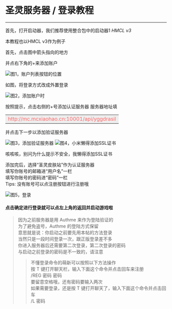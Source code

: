 # 圣灵服务器 / 登录教程
***

首先，打开启动器，我们推荐使用整合包中的启动器1
*HMCL v3*

本教程也以HMCL v3作为例子

首先，点击图中箭头指向的地方

并点右下角的+来添加账户

![图1，账户列表按钮的位置](https://s2.ax1x.com/2020/03/01/3g5wJ1.png)

如图，将登录方式改成外置登录

![图2，添加账户时](https://s2.ax1x.com/2020/03/01/3g5oy8.png)

按照提示，点击右侧的+号添加认证服务器
服务器地址填 
<table><tr><td bgcolor=#eeeeee><font color=#ff6666>http://mc.mcxiaohao.cn:10001/api/yggdrasil</font></td></tr></table>
并点击下一步以添加验证服务器

![图3，添加验证服务器](https://s2.ax1x.com/2020/03/01/3gIOBD.png)
![图4，小米懒得添加SSL证书](https://s2.ax1x.com/2020/03/01/3goGE4.png)

咳咳咳，别问为什么提示不安全，我懒得添加SSL证书

添加完后，选择“圣灵皮肤站”作为认证服务器  
填写你账号的邮箱进“用户名”一栏  
填写你账号的密码进“密码”一栏  
Tips: 没有账号可以点注册按钮进行注册哦  

![图5，登录](https://s2.ax1x.com/2020/03/01/3goOx0.png)

#### 点击确定进行登录就可以点左上角的返回并启动游戏啦

> 因为之前服务器是用 Authme 来作为登陆验证的  
> 为了避免盗号，Authme 的登陆方式保留  
> 意思就是说：你启动之前要先用本帖的方法登录  
> 当然只是一段时间登录一次，跟正版登录差不多  
> 你进入服务器后还需要第二次登录，第二次登录的密码  
> 与启动之前登录的密码是不一致的，请注意  
>  
>> 不懂登录命令的萌新可以按照以下方法操作  
>> 按 T 键打开聊天栏，输入下面这个命令并点击回车来注册  
>> /REG 密码 密码  
>> 要留意空格哦，还有密码要输入两次  
>> 如果需要登录，还是按 T 键打开聊天了，输入下面这个命令并点击回车  
>> /L 密码  
>  
